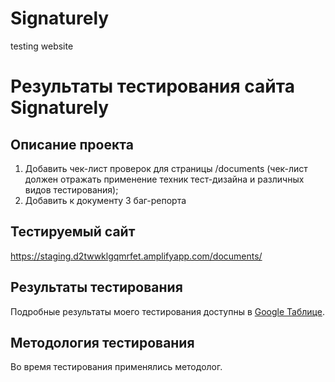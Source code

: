 # Signaturely

testing website

# Результаты тестирования сайта Signaturely

## Описание проекта

1. Добавить чек-лист проверок для страницы /documents (чек-лист должен отражать применение техник тест-дизайна и различных видов тестирования);
2. Добавить к документу 3 баг-репорта

## Тестируемый сайт

https://staging.d2twwklgqmrfet.amplifyapp.com/documents/

## Результаты тестирования

Подробные результаты моего тестирования доступны в [Google Таблице](https://docs.google.com/spreadsheets/d/1Z8iwBG_5ytbDrd-UyfoDLU7appEcC4tJiGiEgxXAylE/edit#gid=1832518211).

## Методология тестирования

Во время тестирования применялись методолог.
